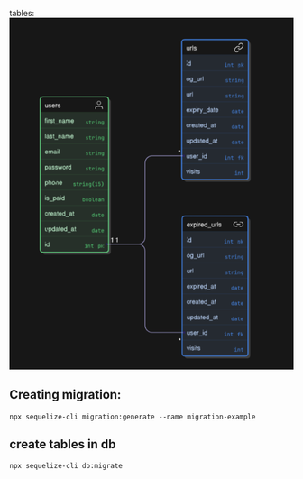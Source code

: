 
tables:
![alt text](image.png)


## Creating migration:

    npx sequelize-cli migration:generate --name migration-example

## create tables in db

    npx sequelize-cli db:migrate